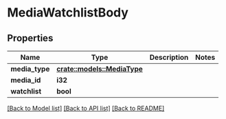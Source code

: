 # MediaWatchlistBody

## Properties

Name | Type | Description | Notes
------------ | ------------- | ------------- | -------------
**media_type** | [**crate::models::MediaType**](MediaType.md) |  | 
**media_id** | **i32** |  | 
**watchlist** | **bool** |  | 

[[Back to Model list]](../README.md#documentation-for-models) [[Back to API list]](../README.md#documentation-for-api-endpoints) [[Back to README]](../README.md)


